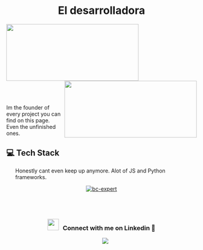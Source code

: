 <h1 align="center"> El desarrolladora</h1>
<div>
<img align="left" height="150px" width="350px" src="https://github-readme-stats.vercel.app/api?username=trevsh&count_private=true&show_icons=true&theme=tokyonight" />
<img align="right" height="150px" width="350px" src="https://github-readme-stats.vercel.app/api/top-langs/?username=trevsh&layout=compact&theme=aura&langs_count=9" />
<img height="150" />
</div>
<p>
<br></br>
<div>
<p>Im the founder of every project you can find on this page. Even the unfinished ones.</p>
</div>
</p>


<h2>💻 Tech Stack</h2>
<ul>
  Honestly cant even keep up anymore. Alot of JS and Python frameworks. 
</ul>
<p align="center"> <a href="https://github.com/ryo-ma/github-profile-trophy"><img src="https://github-profile-trophy.vercel.app/?username=trevsh&theme=dracula&row=1" alt="bc-expert"/></a> </p>
<br/>
<br/>
<h3 align="center" > <img src="https://media.giphy.com/media/iY8CRBdQXODJSCERIr/giphy.gif" width="30" height="30" style="margin-right: 10px;">Connect with me on Linkedin 🤝 </h3>
 <div align="center"  class="icons-social" style="margin-left: 10px;">
        <a style="margin-left: 10px;"  target="_blank" href="https://www.linkedin.com/in/trevonshelby/">
			<img src="https://img.icons8.com/doodle/40/000000/linkedin--v2.png" >
	</a>
      </div>
</p>
